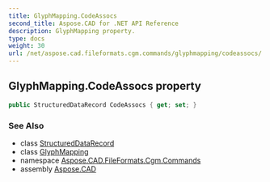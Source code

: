 ```yaml
---
title: GlyphMapping.CodeAssocs
second_title: Aspose.CAD for .NET API Reference
description: GlyphMapping property. 
type: docs
weight: 30
url: /net/aspose.cad.fileformats.cgm.commands/glyphmapping/codeassocs/
---
```

## GlyphMapping.CodeAssocs property

```csharp
public StructuredDataRecord CodeAssocs { get; set; }
```

### See Also

* class [StructuredDataRecord](../../../aspose.cad.fileformats.cgm.classes/structureddatarecord/)
* class [GlyphMapping](../)
* namespace [Aspose.CAD.FileFormats.Cgm.Commands](../../glyphmapping/)
* assembly [Aspose.CAD](../../../)


